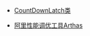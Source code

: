 
- [CountDownLatch类](./docs/javathread/CountDownLatch.md)

- [阿里性能调优工具Arthas](./docs/javathread/阿里性能调优工具Arthas.md)

  
